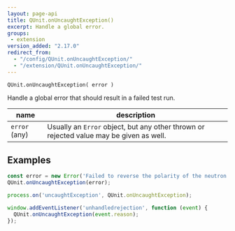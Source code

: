 ```yaml
---
layout: page-api
title: QUnit.onUncaughtException()
excerpt: Handle a global error.
groups:
 - extension
version_added: "2.17.0"
redirect_from:
  - "/config/QUnit.onUncaughtException/"
  - "/extension/QUnit.onUncaughtException/"
---
```


`QUnit.onUncaughtException( error )`

Handle a global error that should result in a failed test run.

| name | description |
|------|-------------|
| `error` (any) | Usually an `Error` object, but any other thrown or rejected value may be given as well. |

## Examples

```js
const error = new Error('Failed to reverse the polarity of the neutron flow');
QUnit.onUncaughtException(error);
```

```js
process.on('uncaughtException', QUnit.onUncaughtException);
```

```js
window.addEventListener('unhandledrejection', function (event) {
  QUnit.onUncaughtException(event.reason);
});
```
